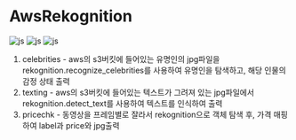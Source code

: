 # AwsRekognition

![js](https://img.shields.io/badge/amazonaws-232F3E?style=for-the-badge&logo=amazonaws&logoColor=white)
![js](https://img.shields.io/badge/amazons3-569A31?style=for-the-badge&logo=amazons3&logoColor=white)
![js](https://img.shields.io/badge/Python-3776AB?style=for-the-badge&logo=Python&logoColor=white)



1. celebrities - aws의 s3버킷에 들어있는 유명인의 jpg파일을 rekognition.recognize_celebrities를 사용하여 유명인을 탐색하고, 해당 인물의 감정 상태 출력
2. texting - aws의 s3버킷에 들어있는 텍스트가 그려져 있는 jpg파일에서 rekognition.detect_text를 사용하여 텍스트를 인식하여 출력
3. pricechk - 동영상을 프레임별로 잘라서 rekognition으로 객체 탐색 후, 가격 매핑하여 label과 price와 jpg출력
